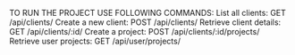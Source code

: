 TO RUN THE PROJECT USE FOLLOWING COMMANDS:
List all clients: GET /api/clients/
Create a new client: POST /api/clients/
Retrieve client details: GET /api/clients/:id/
Create a project: POST /api/clients/:id/projects/
Retrieve user projects: GET /api/user/projects/
